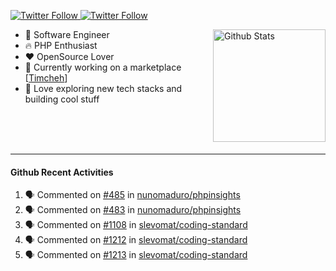 <p>
  <a href="https://twitter.com/50bhan">
    <img alt="Twitter Follow" src="https://img.shields.io/twitter/follow/50bhan?color=1DA1F2&logo=twitter&style=for-the-badge">
  </a>
  
  <a href="https://www.linkedin.com/in/50bhan">
    <img alt="Twitter Follow" src="https://img.shields.io/badge/LinkedIn-0077B5?style=for-the-badge&logo=linkedin&logoColor=white">
  </a>
</p>

<img alt="Github Stats" src="https://github-readme-stats.vercel.app/api?username=50bhan&show_icons=true" align="right" height="180" />

- 🔭 Software Engineer
- :fire: PHP Enthusiast
- :hearts: OpenSource Lover
- :mega: Currently working on a marketplace [[Timcheh](https://timcheh.com)]
- 🚀 Love exploring new tech stacks and building cool stuff

<br><br><br><hr>

#### Github Recent Activities
<!--START_SECTION:activity-->
1. 🗣 Commented on [#485](https://github.com/nunomaduro/phpinsights/issues/485) in [nunomaduro/phpinsights](https://github.com/nunomaduro/phpinsights)
2. 🗣 Commented on [#483](https://github.com/nunomaduro/phpinsights/issues/483) in [nunomaduro/phpinsights](https://github.com/nunomaduro/phpinsights)
3. 🗣 Commented on [#1108](https://github.com/slevomat/coding-standard/issues/1108) in [slevomat/coding-standard](https://github.com/slevomat/coding-standard)
4. 🗣 Commented on [#1212](https://github.com/slevomat/coding-standard/issues/1212) in [slevomat/coding-standard](https://github.com/slevomat/coding-standard)
5. 🗣 Commented on [#1213](https://github.com/slevomat/coding-standard/issues/1213) in [slevomat/coding-standard](https://github.com/slevomat/coding-standard)
<!--END_SECTION:activity-->

